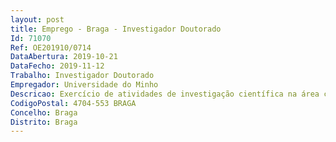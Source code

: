 ```yaml
--- 
layout: post
title: Emprego - Braga - Investigador Doutorado
Id: 71070
Ref: OE201910/0714
DataAbertura: 2019-10-21
DataFecho: 2019-11-12
Trabalho: Investigador Doutorado
Empregador: Universidade do Minho
Descricao: Exercício de atividades de investigação científica na área científica de Ciências Biológicas, no âmbito do projeto LEAD4TARGET  Combate aos cancros metastáticos  o palco é do ruténio, com referência PTDC QUI QIN 28662 2017, financiado pelo  orçamento da Fundação para a Ciência e a Tecnologia, I.P. (FCT, IP) na sua componente OE, com vista a realizar as atividades definidas no mesmo, nomeadamente  1) realizar estudos “in vitro”, usando células derivadas de cancro colorretal, para estudar o efeito anti cancro dos novos compostos de ruténio sintetizados no âmbito do projeto (tarefa 5)  2) caracterizar os compostos de ruténio em termos de internalização e localização celulares, vias de sinalização ativadas, mecanismos de resistência celular e capacidade de inibição da invasão metastização (tarefa 6)  3) auxíliar a investigadora responsável nas tarefas de disseminação científica e na orientação de estudantes de pós graduação que desenvolvam atividades dentro do projeto, no Centro de Biologia Molecular e Ambiental.
CodigoPostal: 4704-553 BRAGA
Concelho: Braga
Distrito: Braga
--- 
```

